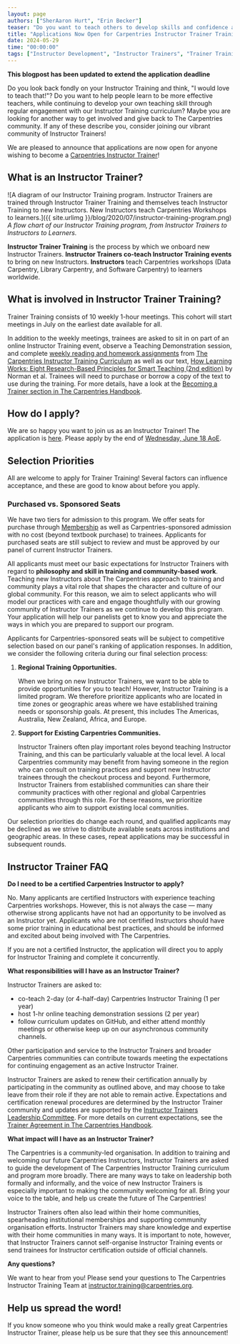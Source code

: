 ```yaml
---
layout: page
authors: ["SherAaron Hurt", "Erin Becker"]
teaser: "Do you want to teach others to develop skills and confidence as Carpentries Instructors? Become an Instructor Trainer!"
title: "Applications Now Open for Carpentries Instructor Trainer Training Starting August 2024"
date: 2024-05-29
time: "00:00:00"
tags: ["Instructor Development", "Instructor Trainers", "Trainer Training"]
---
```

**This blogpost has been updated to extend the application deadline**

Do you look back fondly on your Instructor Training and think, "I would love to teach that!"? Do you want to help people learn to be more effective teachers, while continuing to develop your own teaching skill through regular engagement with our Instructor Training curriculum? Maybe you are looking for another way to get involved and give back to The Carpentries community. If any of these describe you, consider joining our vibrant community of Instructor Trainers!

We are pleased to announce that applications are now open for anyone wishing to become a [Carpentries Instructor Trainer](https://carpentries.org/trainers/)!

## What is an Instructor Trainer?

![A diagram of our Instructor Training program. Instructor Trainers are trained through Instructor Trainer Training and themselves teach Instructor Training to new Instructors. New Instructors teach Carpentries Workshops to learners.]({{ site.urlimg }}/blog/2020/07/instructor-training-program.png)
<br/>_A flow chart of our Instructor Training program, from Instructor Trainers to Instructors to Learners._

**Instructor Trainer Training** is the process by which we onboard new Instructor Trainers. **Instructor Trainers co-teach Instructor Training events** to bring on new Instructors.  **Instructors** teach Carpentries workshops (Data Carpentry, Library Carpentry, and Software Carpentry) to learners worldwide.

## What is involved in Instructor Trainer Training?

Trainer Training consists of 10 weekly 1-hour meetings. This cohort will start meetings in July on the earliest date available for all.

In addition to the weekly meetings, trainees are asked to sit in on part of an online Instructor Training event, observe a Teaching Demonstration session, and complete [weekly reading and homework assignments](https://carpentries.github.io/trainer-training/) from [The Carpentries Instructor Training Curriculum](https://carpentries.github.io/instructor-training/) as well as our text, [How Learning Works: Eight Research-Based Principles for Smart Teaching (2nd edition)](https://www.wiley.com/en-us/How+Learning+Works%3A+Eight+Research-Based+Principles+for+Smart+Teaching%2C+2nd+Edition-p-9781119861690) by Norman et al. Trainees will need to purchase or borrow a copy of the text to use during the training. For more details, have a look at the [Becoming a Trainer section in The Carpentries Handbook](https://docs.carpentries.org/topic_folders/instructor_training/trainers_training.html#trainers-training-program).

## How do I apply?

We are so happy you want to join us as an Instructor Trainer! The application is [here](https://forms.gle/nMzR7dAKnD9EfTjY6). Please apply by the end of [Wednesday, June 18 AoE](https://www.timeanddate.com/worldclock/fixedtime.html?msg=Trainer+Training+Application+Deadline&iso=20240612T2359&p1=1440).

## Selection Priorities

All are welcome to apply for Trainer Training! Several factors can influence acceptance, and these are good to know about before you apply.

### Purchased vs. Sponsored Seats

We have two tiers for admission to this program. We offer seats for purchase through [Membership](https://carpentries.org/membership/) as well as Carpentries-sponsored admission with no cost (beyond textbook purchase) to trainees. Applicants for purchased seats are still subject to review and must be approved by our panel of current Instructor Trainers.

All applicants must meet our basic expectations for Instructor Trainers with regard to **philosophy and skill in training and community-based work**. Teaching new Instructors about The Carpentries approach to training and community plays a vital role that shapes the character and culture of our global community. For this reason, we aim to select applicants who will model our practices with care and engage thoughtfully with our growing community of Instructor Trainers as we continue to develop this program. Your application will help our panelists get to know you and appreciate the ways in which you are prepared to support our program.

Applicants for Carpentries-sponsored seats will be subject to competitive selection based on our panel's ranking of application responses. In addition, we consider the following criteria during our final selection process:


1. **Regional Training Opportunities.**

    When we bring on new Instructor Trainers, we want to be able to provide opportunities for you to teach! However, Instructor Training is a limited program. We therefore prioritize applicants who are located in time zones or geographic areas where we have established training needs or sponsorship goals. At present, this includes The Americas, Australia, New Zealand, Africa, and Europe. 

2. **Support for Existing Carpentries Communities.**

    Instructor Trainers often play important roles beyond teaching Instructor Training, and this can be particularly valuable at the local level. A local Carpentries community may benefit from having someone in the region who can consult on training practices and support new Instructor trainees through the checkout process and beyond. Furthermore, Instructor Trainers from established communities can share their community practices with other regional and global Carpentries communities through this role. For these reasons, we prioritize applicants who aim to support existing local communities.

Our selection priorities do change each round, and qualified applicants may be declined as we strive to distribute available seats across institutions and geographic areas. In these cases, repeat applications may be successful in subsequent rounds.


## Instructor Trainer FAQ

**Do I need to be a certified Carpentries Instructor to apply?**

No. Many applicants are certified Instructors with experience teaching Carpentries workshops. However, this is not always the case — many otherwise strong applicants have not had an opportunity to be involved as an Instructor yet. Applicants who are not certified Instructors should have some prior training in educational best practices, and should be informed and excited about being involved with The Carpentries.

If you are not a certified Instructor, the application will direct you to apply for Instructor Training and complete it concurrently.

**What responsibilities will I have as an Instructor Trainer?**

Instructor Trainers are asked to:
- co-teach 2-day (or 4-half-day) Carpentries Instructor Training (1 per year)
- host 1-hr online teaching demonstration sessions (2 per year)
- follow curriculum updates on GitHub, and either attend monthly meetings or otherwise keep up on our asynchronous community channels.

Other participation and service to the Instructor Trainers and broader Carpentries communities can contribute towards meeting the expectations for continuing engagement as an active Instructor Trainer.  

Instructor Trainers are asked to renew their certification annually by participating in the community as outlined above, and may choose to take leave from their role if they are not able to remain active. Expectations and certification renewal procedures are determined by the Instructor Trainer community and updates are supported by the [Instructor Trainers Leadership Committee](https://github.com/carpentries/trainers/blob/main/governance.md). For more details on current expectations, see the [Trainer Agreement in The Carpentries Handbook](https://docs.carpentries.org/topic_folders/instructor_training/duties_agreement.html).

**What impact will I have as an Instructor Trainer?**

The Carpentries is a community-led organisation. In addition to training and welcoming our future Carpentries Instructors, Instructor Trainers are asked to guide the development of The Carpentries Instructor Training curriculum and program more broadly. There are many ways to take on leadership both formally and informally, and the voice of new Instructor Trainers is especially important to making the community welcoming for all. Bring your voice to the table, and help us create the future of The Carpentries!

Instructor Trainers often also lead within their home communities, spearheading institutional memberships and supporting community organisation efforts. Instructor Trainers may share knowledge and expertise with their home communities in many ways. It is important to note, however, that Instructor Trainers cannot self-organise Instructor Training events or send trainees for Instructor certification outside of official channels.


**Any questions?**

We want to hear from you! Please send your questions to The Carpentries Instructor Training Team at [instructor.training@carpentries.org](mailto:instructor.training@carpentries.org).

## Help us spread the word!

If you know someone who you think would make a really great Carpentries Instructor Trainer, please help us be sure that they see this announcement!
